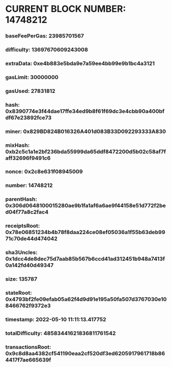 # CURRENT BLOCK NUMBER: 14748212

### baseFeePerGas: 23985701567
### difficulty: 13697670609243008
### extraData: 0xe4b883e5bda9e7a59ee4bb99e9b1bc4a3121
### gasLimit: 30000000
### gasUsed: 27831812
### hash: 0x8390774e3f44dae17ffe34ed9b8f61f69dc3e4cbb90a400bfdf67e23892fce73
### miner: 0x829BD824B016326A401d083B33D092293333A830
### mixHash: 0xb2c5c1a1e2bf236bda55999da65ddf8472200d5b02c58af7faff32696f9491c6
### nonce: 0x2c8e631f08945009
### number: 14748212
### parentHash: 0x306d0648100015280ae9b1fa1af6a6ae9f44158e51d772f2bed04f77a8c2fac4
### receiptsRoot: 0x78e06851234b4b78f8daa224ce08ef05036a1f55b63deb9971c70de44d474042
### sha3Uncles: 0x1dcc4de8dec75d7aab85b567b6ccd41ad312451b948a7413f0a142fd40d49347
### size: 135787
### stateRoot: 0x4793bf2fe09efab05a62f4d9d91e195a50fa507d3767030e108466762f9372e3
### timestamp: 2022-05-10 11:11:13.417752
### totalDifficulty: 48583441621836811761542
### transactionsRoot: 0x9c8d8aa4382cf541190eaa2cf520df3ed6205917961718b864417f7ae665639f
